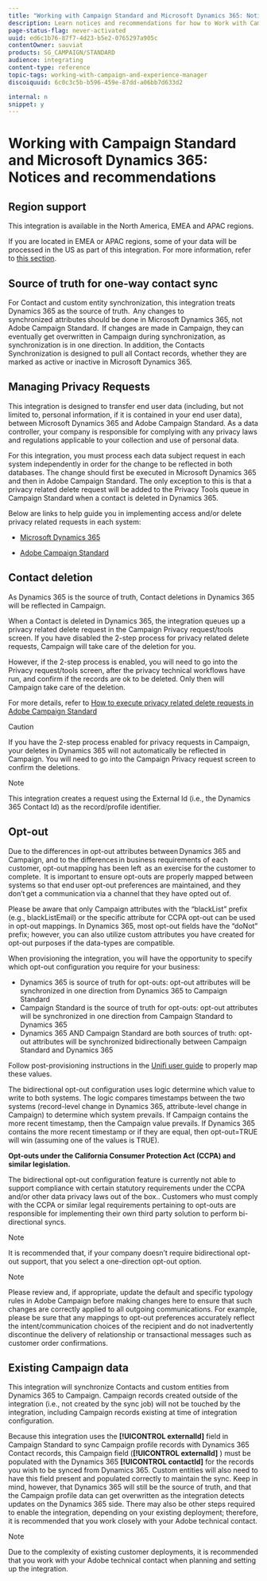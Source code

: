 ```yaml
---
title: "Working with Campaign Standard and Microsoft Dynamics 365: Notices and recommendations"
description: Learn notices and recommendations for how to Work with Campaign Standard and Microsoft Dynamics 365
page-status-flag: never-activated
uuid: ed6c1b76-87f7-4d23-b5e2-0765297a905c
contentOwner: sauviat
products: SG_CAMPAIGN/STANDARD
audience: integrating
content-type: reference
topic-tags: working-with-campaign-and-experience-manager
discoiquuid: 6c0c3c5b-b596-459e-87dd-a06bb7d633d2

internal: n
snippet: y
---
```


# Working with Campaign Standard and Microsoft Dynamics 365: Notices and recommendations

## Region support

This integration is available in the North America, EMEA and APAC regions.

If you are located in EMEA or APAC regions, some of your data will be processed in the US as part of this integration. For more information, refer to [this section](../../reporting/using/about-dynamic-reports.md#dynamic-reporting-usage-agreement).

## Source of truth for one-way contact sync

For Contact and custom entity synchronization, this integration treats Dynamics 365 as the source of truth.  Any changes to  synchronized  attributes should be done in Microsoft Dynamics 365, not Adobe Campaign Standard.  If changes are made in Campaign, they can eventually get overwritten in Campaign during synchronization, as synchronization is in one direction.  In addition, the Contacts Synchronization is designed to pull all Contact records, whether they are marked as active or inactive in Microsoft Dynamics 365.

## Managing Privacy Requests

This integration is designed to transfer end user data (including, but not limited to, personal information, if it is contained in your end user data), between Microsoft Dynamics 365 and Adobe Campaign Standard.  As a data controller, your company is responsible for complying with any privacy laws and regulations applicable to your collection and use of personal data.

For this integration, you must process each data subject request in each system independently in order for the change to be reflected in both databases. The change should first be executed in Microsoft Dynamics 365 and then in Adobe Campaign Standard. The only exception to this is that a privacy related delete request will be added to the Privacy Tools queue in Campaign Standard when a contact is deleted in Dynamics 365.

Below are links to help guide you in implementing access and/or delete privacy related requests in each system:

* [Microsoft Dynamics 365](https://docs.microsoft.com/en-us/microsoft-365/compliance/gdpr-dsr-dynamics365?toc=/microsoft-365/enterprise/toc.json)

* [Adobe Campaign Standard](https://www.adobe.io/apis/experiencecloud/gdpr/docs.html)

## Contact deletion

As Dynamics 365 is the source of truth, Contact deletions in Dynamics 365 will be reflected in Campaign.  

When a Contact is deleted in Dynamics 365, the integration queues up a privacy related delete request in the Campaign Privacy request/tools screen.  If you have disabled the 2-step process for privacy related delete requests, Campaign will take care of the deletion for you.  

However, if the 2-step process is enabled, you will need to go into the Privacy request/tools screen, after the privacy technical workflows have run, and confirm if the records are ok to be deleted.  Only then will Campaign take care of the deletion.

For more details, refer to [How to execute privacy related delete requests in Adobe Campaign Standard](https://docs.adobe.com/content/help/en/campaign-learn/campaign-standard-tutorials/privacy/execute-privacy-requests.html)

>[!CAUTION]
>
>If you have the 2-step process enabled for privacy requests in Campaign, your deletes in Dynamics 365 will not automatically be reflected in Campaign.  You will need to go into the Campaign Privacy request screen to confirm the deletions.

>[!NOTE]
>
>This integration creates a request using the External Id (i.e., the Dynamics 365 Contact Id) as the record/profile identifier.

## Opt-out

Due to the differences in opt-out attributes between Dynamics 365 and Campaign, and to the differences in business requirements of each customer, opt-out mapping has been left  as an exercise for the customer to complete.  It is important to ensure opt-outs are properly mapped between systems so that end user opt-out preferences are maintained, and they don’t get a communication via a channel that they have opted out of.  

Please be aware that only Campaign attributes with the “blackList” prefix (e.g., blackListEmail) or the specific attribute for CCPA opt-out can be used in opt-out mappings.  In Dynamics 365, most opt-out fields have the “doNot” prefix; however, you can also utilize custom attributes you have created for opt-out purposes if the data-types are compatible.

When provisioning the integration, you will have the opportunity to specify which opt-out configuration you require for your business:

* Dynamics 365 is source of truth for opt-outs: opt-out attributes will be synchronized in one direction from Dynamics 365 to Campaign Standard
* Campaign Standard is the source of truth for opt-outs: opt-out attributes will be synchronized in one direction from Campaign Standard to Dynamics 365
* Dynamics 365 AND Campaign Standard are both sources of truth: opt-out attributes will be synchronized bidirectionally between Campaign Standard and Dynamics 365

Follow post-provisioning instructions in the [Unifi user guide](https://drive.google.com/drive/folders/16seHF45e6bFxHX15zWLqFLEXymCuA_wn) to properly map these values.

The bidirectional opt-out configuration uses logic determine which value to write to both systems.  The logic compares timestamps between the two systems (record-level change in Dynamics 365, attribute-level change in Campaign) to determine which system prevails.  If Campaign contains the more recent timestamp, then the Campaign value prevails.  If Dynamics 365 contains the more recent timestamp or if they are equal, then opt-out=TRUE will win (assuming one of the values is TRUE).

**Opt-outs under the California Consumer Protection Act (CCPA) and similar legislation.** 

The bidirectional opt-out configuration feature is currently not able to support compliance with certain statutory requirements under the CCPA and/or other data privacy laws out of the box.. Customers who must comply with the CCPA or similar legal requirements pertaining to opt-outs are responsible for implementing their own third party solution to perform bi-directional syncs.

>[!NOTE]
>
>It is recommended that, if your company doesn’t require bidirectional opt-out support, that you select a one-direction opt-out option.

>[!NOTE]
>
>Please review and, if appropriate, update the default and specific typology rules in Adobe Campaign before making changes here to ensure that such changes are correctly applied to all outgoing communications. For example, please be sure that any mappings to opt-out preferences accurately reflect the intent/communication choices of the recipient and do not inadvertently discontinue the delivery of relationship or transactional messages such as customer order confirmations.

## Existing Campaign data

This integration will synchronize Contacts and custom entities from Dynamics 365 to Campaign. Campaign records created outside of the integration (i.e., not created by the sync job) will not be touched by the integration, including Campaign records existing at time of integration configuration.

Because this integration uses the **[!UICONTROL externalId]** field in Campaign Standard to sync Campaign profile records with Dynamics 365 Contact records, this Campaign field (**[!UICONTROL externalId]** ) must be populated with the Dynamics 365 **[!UICONTROL contactId]** for the records you wish to be synced from Dynamics 365.  Custom entities will also need to have this field present and populated correctly to maintain the sync.  Keep in mind, however, that Dynamics 365 will still be the source of truth, and that the Campaign profile data can get overwritten as the integration detects updates on the Dynamics 365 side.  There may also be other steps required to enable the integration, depending on your existing deployment; therefore, it is recommended that you work closely with your Adobe technical contact.

>[!NOTE]
>
>Due to the complexity of existing customer deployments, it is recommended that you work with your Adobe technical contact when planning and setting up the integration.
